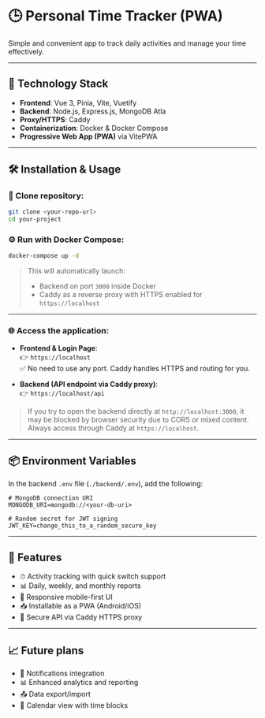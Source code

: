 # 🕒 Personal Time Tracker (PWA)

Simple and convenient app to track daily activities and manage your time effectively.

---

## 🚀 Technology Stack

- **Frontend**: Vue 3, Pinia, Vite, Vuetify
- **Backend**: Node.js, Express.js, MongoDB Atla
- **Proxy/HTTPS**: Caddy
- **Containerization**: Docker & Docker Compose
- **Progressive Web App (PWA)** via VitePWA

---

## 🛠 Installation & Usage

### 🔧 Clone repository:

```bash
git clone <your-repo-url>
cd your-project
```

### ⚙️ Run with Docker Compose:

```bash
docker-compose up -d
```

> This will automatically launch:
>
> - Backend on port `3000` inside Docker
> - Caddy as a reverse proxy with HTTPS enabled for `https://localhost`

---

### 🌐 Access the application:

- **Frontend & Login Page**:  
  👉 `https://localhost`  
  ✅ No need to use any port. Caddy handles HTTPS and routing for you.

- **Backend (API endpoint via Caddy proxy)**:  
  👉 `https://localhost/api`

> If you try to open the backend directly at `http://localhost:3000`, it may be blocked by browser security due to CORS or mixed content. Always access through Caddy at `https://localhost`.

---

## 📦 Environment Variables

In the backend `.env` file (`./backend/.env`), add the following:

```env
# MongoDB connection URI
MONGODB_URI=mongodb://<your-db-uri>

# Random secret for JWT signing
JWT_KEY=change_this_to_a_random_secure_key
```

---

## 🚀 Features

- ⏱ Activity tracking with quick switch support
- 📊 Daily, weekly, and monthly reports
- 📱 Responsive mobile-first UI
- 📥 Installable as a PWA (Android/iOS)
- 🔐 Secure API via Caddy HTTPS proxy

---

## 📈 Future plans

- 🔔 Notifications integration
- 📊 Enhanced analytics and reporting
- 📤 Data export/import
- 📅 Calendar view with time blocks
